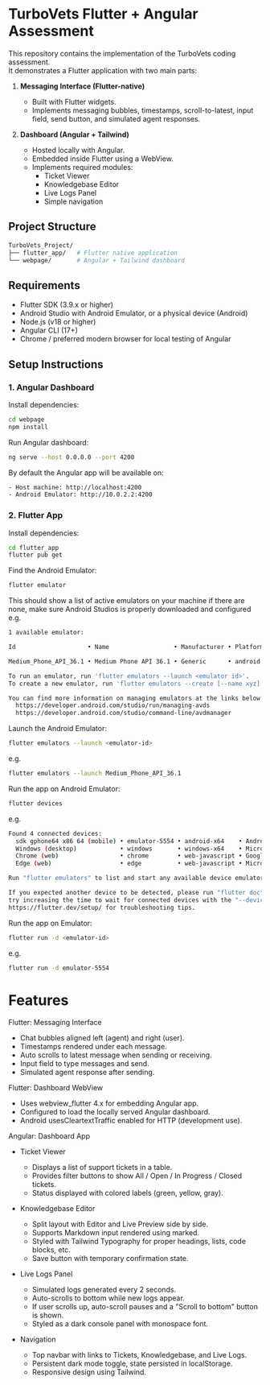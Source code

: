 # TurboVets Flutter + Angular Assessment

This repository contains the implementation of the TurboVets coding assessment.  
It demonstrates a Flutter application with two main parts:

1. **Messaging Interface (Flutter-native)**
   - Built with Flutter widgets.
   - Implements messaging bubbles, timestamps, scroll-to-latest, input field, send button, and simulated agent responses.

2. **Dashboard (Angular + Tailwind)**
   - Hosted locally with Angular.
   - Embedded inside Flutter using a WebView.
   - Implements required modules:
     - Ticket Viewer
     - Knowledgebase Editor
     - Live Logs Panel
     - Simple navigation



## Project Structure
```bash
TurboVets_Project/
├── flutter_app/   # Flutter native application
└── webpage/       # Angular + Tailwind dashboard
```


## Requirements

- Flutter SDK (3.9.x or higher)
- Android Studio with Android Emulator, or a physical device (Android)
- Node.js (v18 or higher)
- Angular CLI (17+)
- Chrome / preferred modern browser for local testing of Angular




## Setup Instructions

### 1. Angular Dashboard

Install dependencies:
```bash
cd webpage
npm install
```
Run Angular dashboard:
```bash
ng serve --host 0.0.0.0 --port 4200
```
By default the Angular app will be available on:

```bash
- Host machine: http://localhost:4200
- Android Emulator: http://10.0.2.2:4200
```

### 2. Flutter App

Install dependencies:

```bash
cd flutter_app
flutter pub get
```
Find the Android Emulator:

```bash
flutter emulator
```
This should show a list of active emulators on your machine
if there are none, make sure Android Studios is properly downloaded and configured
e.g.
```bash
1 available emulator:

Id                    • Name                  • Manufacturer • Platform

Medium_Phone_API_36.1 • Medium Phone API 36.1 • Generic      • android

To run an emulator, run 'flutter emulators --launch <emulator id>'.
To create a new emulator, run 'flutter emulators --create [--name xyz]'.

You can find more information on managing emulators at the links below:
  https://developer.android.com/studio/run/managing-avds
  https://developer.android.com/studio/command-line/avdmanager
```

Launch the Android Emulator:

```bash
flutter emulators --launch <emulator-id>
```
e.g.
```bash
flutter emulators --launch Medium_Phone_API_36.1
```


Run the app on Android Emulator:

```bash
flutter devices
```

e.g.
```bash
Found 4 connected devices:
  sdk gphone64 x86 64 (mobile) • emulator-5554 • android-x64    • Android 16 (API 36) (emulator)
  Windows (desktop)            • windows       • windows-x64    • Microsoft Windows [Version 10.0.22631.5909]
  Chrome (web)                 • chrome        • web-javascript • Google Chrome 140.0.7339.208
  Edge (web)                   • edge          • web-javascript • Microsoft Edge 140.0.3485.54

Run "flutter emulators" to list and start any available device emulators.

If you expected another device to be detected, please run "flutter doctor" to diagnose potential issues. You may also
try increasing the time to wait for connected devices with the "--device-timeout" flag. Visit
https://flutter.dev/setup/ for troubleshooting tips.
```

Run the app on Emulator:
```bash
flutter run -d <emulator-id>
```
e.g.
```bash
flutter run -d emulator-5554
```


# Features

Flutter: Messaging Interface
- Chat bubbles aligned left (agent) and right (user).
- Timestamps rendered under each message.
- Auto scrolls to latest message when sending or receiving.
- Input field to type messages and send.
- Simulated agent response after sending.

Flutter: Dashboard WebView
- Uses webview_flutter 4.x for embedding Angular app.
- Configured to load the locally served Angular dashboard.
- Android usesCleartextTraffic enabled for HTTP (development use).

Angular: Dashboard App

- Ticket Viewer
	- Displays a list of support tickets in a table.
	- Provides filter buttons to show All / Open / In Progress / Closed tickets.
	- Status displayed with colored labels (green, yellow, gray).


- Knowledgebase Editor
	- Split layout with Editor and Live Preview side by side.
	- Supports Markdown input rendered using marked.
	- Styled with Tailwind Typography for proper headings, lists, code blocks, etc.
	- Save button with temporary confirmation state.


- Live Logs Panel
	- Simulated logs generated every 2 seconds.
	- Auto-scrolls to bottom while new logs appear.
	- If user scrolls up, auto-scroll pauses and a "Scroll to bottom" button is shown.
	- Styled as a dark console panel with monospace font.


- Navigation
	- Top navbar with links to Tickets, Knowledgebase, and Live Logs.
	- Persistent dark mode toggle, state persisted in localStorage.
	- Responsive design using Tailwind.

